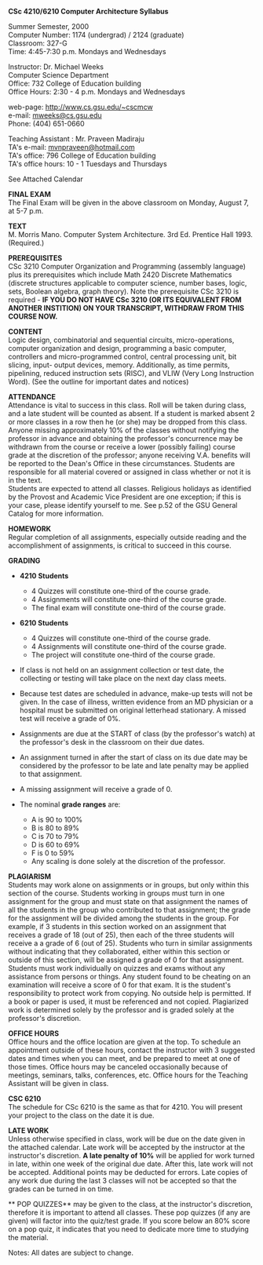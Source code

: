 **CSc 4210/6210 Computer Architecture Syllabus**  
  
Summer Semester, 2000  
Computer Number: 1174 (undergrad) / 2124 (graduate)  
Classroom: 327-G  
Time: 4:45-7:30 p.m. Mondays and Wednesdays  
  
Instructor: Dr. Michael Weeks  
Computer Science Department  
Office: 732 College of Education building  
Office Hours: 2:30 - 4 p.m. Mondays and Wednesdays  
  
web-page: http://www.cs.gsu.edu/~cscmcw  
e-mail: mweeks@cs.gsu.edu  
Phone: (404) 651-0660  
  
Teaching Assistant : Mr. Praveen Madiraju  
TA's e-mail: mvnpraveen@hotmail.com  
TA's office: 796 College of Education building  
TA's office hours: 10 - 1 Tuesdays and Thursdays  

  

See Attached Calendar

**FINAL EXAM**  
The Final Exam will be given in the above classroom on Monday, August 7, at
5-7 p.m.

  

**TEXT**  
M. Morris Mano. Computer System Architecture. 3rd Ed. Prentice Hall 1993\.
(Required.)

  

**PREREQUISITES**  
CSc 3210 Computer Organization and Programming (assembly language) plus its
prerequisites which include Math 2420 Discrete Mathematics (discrete
structures applicable to computer science, number bases, logic, sets, Boolean
algebra, graph theory). Note the prerequisite CSc 3210 is required - **IF YOU
DO NOT HAVE CSc 3210 (OR ITS EQUIVALENT FROM ANOTHER INSTITION) ON YOUR
TRANSCRIPT, WITHDRAW FROM THIS COURSE NOW.**

  

**CONTENT**  
Logic design, combinatorial and sequential circuits, micro-operations,
computer organization and design, programming a basic computer, controllers
and micro-programmed control, central processing unit, bit slicing, input-
output devices, memory. Additionally, as time permits, pipelining, reduced
instruction sets (RISC), and VLIW (Very Long Instruction Word). (See the
outline for important dates and notices)

  

**ATTENDANCE**  
Attendance is vital to success in this class. Roll will be taken during class,
and a late student will be counted as absent. If a student is marked absent 2
or more classes in a row then he (or she) may be dropped from this class.
Anyone missing approximately 10% of the classes without notifying the
professor in advance and obtaining the professor's concurrence may be
withdrawn from the course or receive a lower (possibly failing) course grade
at the discretion of the professor; anyone receiving V.A. benefits will be
reported to the Dean's Office in these circumstances. Students are responsible
for all material covered or assigned in class whether or not it is in the
text.  
Students are expected to attend all classes. Religious holidays as identified
by the Provost and Academic Vice President are one exception; if this is your
case, please identify yourself to me. See p.52 of the GSU General Catalog for
more information.  

**HOMEWORK**  
Regular completion of all assignments, especially outside reading and the
accomplishment of assignments, is critical to succeed in this course.

  

**GRADING**  

  * **4210 Students**
    * 4 Quizzes will constitute one-third of the course grade.
    * 4 Assignments will constitute one-third of the course grade.
    * The final exam will constitute one-third of the course grade.
  

  * **6210 Students**
    * 4 Quizzes will constitute one-third of the course grade.
    * 4 Assignments will constitute one-third of the course grade.
    * The project will constitute one-third of the course grade.
  

  * If class is not held on an assignment collection or test date, the collecting or testing will take place on the next day class meets. 
  * Because test dates are scheduled in advance, make-up tests will not be given. In the case of illness, written evidence from an MD physician or a hospital must be submitted on original letterhead stationary. A missed test will receive a grade of 0%.
  * Assignments are due at the START of class (by the professor's watch) at the professor's desk in the classroom on their due dates.
  * An assignment turned in after the start of class on its due date may be considered by the professor to be late and late penalty may be applied to that assignment. 
  * A missing assignment will receive a grade of 0. 
  * The nominal **grade ranges** are: 
    * A is 90 to 100%
    * B is 80 to 89%
    * C is 70 to 79%
    * D is 60 to 69%
    * F is 0 to 59%
    * Any scaling is done solely at the discretion of the professor.

  

**PLAGIARISM**  
Students may work alone on assignments or in groups, but only within this
section of the course. Students working in groups must turn in one assignment
for the group and must state on that assignment the names of all the students
in the group who contributed to that assignment; the grade for the assignment
will be divided among the students in the group. For example, if 3 students in
this section worked on an assignment that receives a grade of 18 (out of 25),
then each of the three students will receive a a grade of 6 (out of 25).
Students who turn in similar assignments without indicating that they
collaborated, either within this section or outside of this section, will be
assigned a grade of 0 for that assignment. Students must work individually on
quizzes and exams without any assistance from persons or things. Any student
found to be cheating on an examination will receive a score of 0 for that
exam. It is the student's responsibility to protect work from copying. No
outside help is permitted. If a book or paper is used, it must be referenced
and not copied. Plagiarized work is determined solely by the professor and is
graded solely at the professor's discretion.  
  

**OFFICE HOURS**  
Office hours and the office location are given at the top. To schedule an
appointment outside of these hours, contact the instructor with 3 suggested
dates and times when you can meet, and be prepared to meet at one of those
times. Office hours may be canceled occasionally because of meetings,
seminars, talks, conferences, etc. Office hours for the Teaching Assistant
will be given in class.

  

**CSC 6210**  
The schedule for CSc 6210 is the same as that for 4210. You will present your
project to the class on the date it is due.

  

**LATE WORK**  
Unless otherwise specified in class, work will be due on the date given in the
attached calendar. Late work will be accepted by the instructor at the
instructor's discretion. **A late penalty of 10%** will be applied for work
turned in late, within one week of the original due date. After this, late
work will not be accepted. Additional points may be deducted for errors. Late
copies of any work due during the last 3 classes will not be accepted so that
the grades can be turned in on time.

  

** POP QUIZZES** may be given to the class, at the instructor's discretion,
therefore it is important to attend all classes. These pop quizzes (if any are
given) will factor into the quiz/test grade. If you score below an 80% score
on a pop quiz, it indicates that you need to dedicate more time to studying
the material.

Notes: All dates are subject to change.  
  

